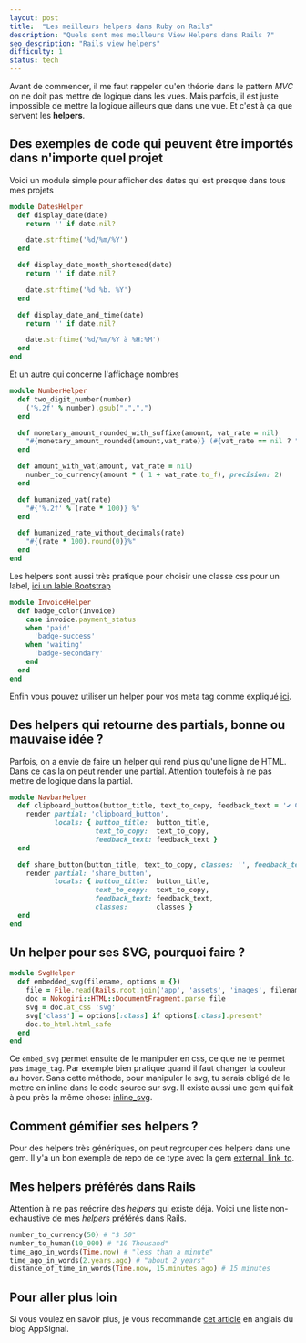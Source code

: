 ```yaml
---
layout: post
title:  "Les meilleurs helpers dans Ruby on Rails"
description: "Quels sont mes meilleurs View Helpers dans Rails ?"
seo_description: "Rails view helpers"
difficulty: 1
status: tech
---
```


Avant de commencer, il me faut rappeler qu'en théorie dans le pattern *MVC* on ne doit pas mettre de logique dans les vues. Mais parfois, il est juste impossible de mettre la logique ailleurs que dans une vue. Et c'est à ça que servent les **helpers**.

## Des exemples de code qui peuvent être importés dans n'importe quel projet

Voici un module simple pour afficher des dates qui est presque dans tous mes projets

```ruby
module DatesHelper
  def display_date(date)
    return '' if date.nil?

    date.strftime('%d/%m/%Y')
  end

  def display_date_month_shortened(date)
    return '' if date.nil?

    date.strftime('%d %b. %Y')
  end

  def display_date_and_time(date)
    return '' if date.nil?

    date.strftime('%d/%m/%Y à %H:%M')
  end
end
```

Et un autre qui concerne l'affichage nombres

```ruby
module NumberHelper
  def two_digit_number(number)
    ('%.2f' % number).gsub(".",",")
  end

  def monetary_amount_rounded_with_suffixe(amount, vat_rate = nil)
    "#{monetary_amount_rounded(amount,vat_rate)} (#{vat_rate == nil ? "HT" : "TTC"})"
  end

  def amount_with_vat(amount, vat_rate = nil)
    number_to_currency(amount * ( 1 + vat_rate.to_f), precision: 2)
  end

  def humanized_vat(rate)
    "#{'%.2f' % (rate * 100)} %"
  end

  def humanized_rate_without_decimals(rate)
    "#{(rate * 100).round(0)}%"
  end
end
```

Les helpers sont aussi très pratique pour choisir une classe css pour un label, <a href="https://getbootstrap.com/docs/4.0/components/badge/" class="underlined" target="_blank">ici un lable Bootstrap</a>

```ruby
module InvoiceHelper
  def badge_color(invoice)
    case invoice.payment_status
    when 'paid'
      'badge-success'
    when 'waiting'
      'badge-secondary'
    end
  end
end
```

Enfin vous pouvez utiliser un helper pour vos meta tag comme expliqué <a href="https://www.lewagon.com/blog/setup-meta-tags-rails" class="underlined" target="_blank">ici</a>.

## Des helpers qui retourne des partials, bonne ou mauvaise idée ?

Parfois, on a envie de faire un helper qui rend plus qu'une ligne de HTML. Dans ce cas la on peut render une partial. Attention toutefois à ne pas mettre de logique dans la partial.

```ruby
module NavbarHelper
  def clipboard_button(button_title, text_to_copy, feedback_text = '✔︎ Copied!')
    render partial: 'clipboard_button',
           locals: { button_title:  button_title,
                     text_to_copy:  text_to_copy,
                     feedback_text: feedback_text }
  end

  def share_button(button_title, text_to_copy, classes: '', feedback_text: '✔︎ Copied!')
    render partial: 'share_button',
           locals: { button_title:  button_title,
                     text_to_copy:  text_to_copy,
                     feedback_text: feedback_text,
                     classes:       classes }
  end
end
```

## Un helper pour ses SVG, pourquoi faire ?

```ruby
module SvgHelper
  def embedded_svg(filename, options = {})
    file = File.read(Rails.root.join('app', 'assets', 'images', filename))
    doc = Nokogiri::HTML::DocumentFragment.parse file
    svg = doc.at_css 'svg'
    svg['class'] = options[:class] if options[:class].present?
    doc.to_html.html_safe
  end
end
```

Ce `embed_svg` permet ensuite de le manipuler en css, ce que ne te permet pas `image_tag`. Par exemple bien pratique quand il faut changer la couleur au hover. Sans cette méthode, pour manipuler le svg, tu serais obligé de le mettre en inline dans le code source sur svg. Il existe aussi une gem qui fait à peu près la même chose: <a href="https://github.com/jamesmartin/inline_svg" class="underlined" target="_blank">inline_svg</a>.

## Comment gémifier ses helpers ?

Pour des helpers très génériques, on peut regrouper ces helpers dans une gem. Il y'a un bon exemple de repo de ce type avec la gem <a href="https://github.com/guillaumebriday/external_link_to" class="underlined" target="_blank">external_link_to</a>.

## Mes helpers préférés dans Rails

Attention à ne pas reécrire des *helpers* qui existe déjà. Voici une liste non-exhaustive de mes *helpers* préférés dans Rails.

```ruby
number_to_currency(50) # "$ 50"
number_to_human(10_000) # "10 Thousand"
time_ago_in_words(Time.now) # "less than a minute"
time_ago_in_words(2.years.ago) # "about 2 years"
distance_of_time_in_words(Time.now, 15.minutes.ago) # 15 minutes
```

## Pour aller plus loin

Si vous voulez en savoir plus, je vous recommande <a href="https://blog.appsignal.com/2023/02/01/a-guide-to-rails-view-helpers.html" class="underlined" target="_blank">cet article</a> en anglais du blog AppSignal.
